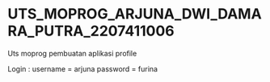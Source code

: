 # UTS_MOPROG_ARJUNA_DWI_DAMARA_PUTRA_2207411006
 Uts moprog pembuatan aplikasi profile

Login :
username = arjuna
password = furina
